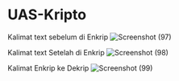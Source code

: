 # UAS-Kripto

Kalimat text sebelum di Enkrip
![Screenshot (97)](https://user-images.githubusercontent.com/121418596/212320363-8b53028b-e1bf-48f0-9749-a022de84b114.png)

Kalimat text Setelah di Enkrip
![Screenshot (98)](https://user-images.githubusercontent.com/121418596/212320464-bd369720-abe3-4d0c-9111-81195d78486f.png)

Kalimat Enkrip ke Dekrip
![Screenshot (99)](https://user-images.githubusercontent.com/121418596/212320552-69852f15-1e87-4f61-a9d4-400f666d12af.png)
